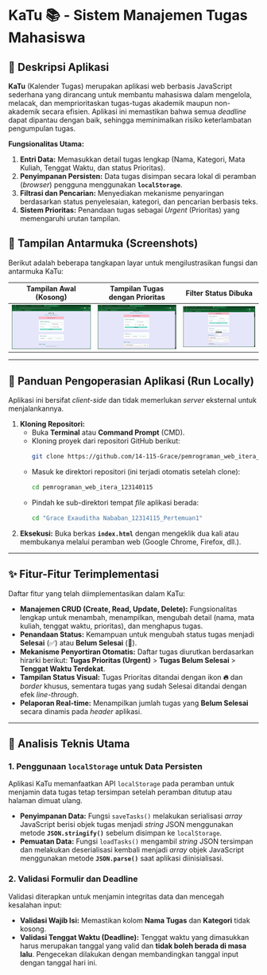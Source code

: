 # KaTu 📚 - Sistem Manajemen Tugas Mahasiswa

## 🌟 Deskripsi Aplikasi

**KaTu** (Kalender Tugas) merupakan aplikasi web berbasis JavaScript sederhana yang dirancang untuk membantu mahasiswa dalam mengelola, melacak, dan memprioritaskan tugas-tugas akademik maupun non-akademik secara efisien. Aplikasi ini memastikan bahwa semua *deadline* dapat dipantau dengan baik, sehingga meminimalkan risiko keterlambatan pengumpulan tugas.

**Fungsionalitas Utama:**
1.  **Entri Data:** Memasukkan detail tugas lengkap (Nama, Kategori, Mata Kuliah, Tenggat Waktu, dan status Prioritas).
2.  **Penyimpanan Persisten:** Data tugas disimpan secara lokal di peramban (*browser*) pengguna menggunakan **`localStorage`**.
3.  **Filtrasi dan Pencarian:** Menyediakan mekanisme penyaringan berdasarkan status penyelesaian, kategori, dan pencarian berbasis teks.
4.  **Sistem Prioritas:** Penandaan tugas sebagai *Urgent* (Prioritas) yang memengaruhi urutan tampilan.

## 📸 Tampilan Antarmuka (Screenshots)

Berikut adalah beberapa tangkapan layar untuk mengilustrasikan fungsi dan antarmuka KaTu:

| Tampilan Awal (Kosong) | Tampilan Tugas dengan Prioritas | Filter Status Dibuka |
| :---: | :---: | :---: |
| ![Tampilan Awal](Screenshot/tampilanAwal.png) | ![Tampilan Tugas Prioritas](Screenshot/TampilanTugasPrioritas.png) | ![Filter Status](Screenshot/FIlterStatus.png) |

---

## 🚀 Panduan Pengoperasian Aplikasi (Run Locally)

Aplikasi ini bersifat *client-side* dan tidak memerlukan *server* eksternal untuk menjalankannya.

1.  **Kloning Repositori:**
    * Buka **Terminal** atau **Command Prompt** (CMD).
    * Kloning proyek dari repositori GitHub berikut:
        ```bash
        git clone https://github.com/14-115-Grace/pemrograman_web_itera_123140115.git
        ```
    * Masuk ke direktori repositori (ini terjadi otomatis setelah clone):
        ```bash
        cd pemrograman_web_itera_123140115
        ```
    * Pindah ke sub-direktori tempat *file* aplikasi berada:
        ```bash
        cd "Grace Exauditha Nababan_12314115_Pertemuan1" 
        ```
2.  **Eksekusi:** Buka berkas **`index.html`** dengan mengeklik dua kali atau membukanya melalui peramban web (Google Chrome, Firefox, dll.).

---

## ✨ Fitur-Fitur Terimplementasi

Daftar fitur yang telah diimplementasikan dalam KaTu:

* **Manajemen CRUD (Create, Read, Update, Delete):** Fungsionalitas lengkap untuk menambah, menampilkan, mengubah detail (nama, mata kuliah, tenggat waktu, prioritas), dan menghapus tugas.
* **Penandaan Status:** Kemampuan untuk mengubah status tugas menjadi **Selesai** (✅) atau **Belum Selesai** (🔄).
* **Mekanisme Penyortiran Otomatis:** Daftar tugas diurutkan berdasarkan hirarki berikut: **Tugas Prioritas (Urgent)** > **Tugas Belum Selesai** > **Tenggat Waktu Terdekat**.
* **Tampilan Status Visual:** Tugas Prioritas ditandai dengan ikon **🔥** dan *border* khusus, sementara tugas yang sudah Selesai ditandai dengan efek *line-through*.
* **Pelaporan Real-time:** Menampilkan jumlah tugas yang **Belum Selesai** secara dinamis pada *header* aplikasi.

---

## 🧠 Analisis Teknis Utama

### 1. Penggunaan `localStorage` untuk Data Persisten

Aplikasi KaTu memanfaatkan API `localStorage` pada peramban untuk menjamin data tugas tetap tersimpan setelah peramban ditutup atau halaman dimuat ulang.

* **Penyimpanan Data:** Fungsi `saveTasks()` melakukan serialisasi *array* JavaScript berisi objek tugas menjadi *string* JSON menggunakan metode **`JSON.stringify()`** sebelum disimpan ke `localStorage`.
* **Pemuatan Data:** Fungsi `loadTasks()` mengambil *string* JSON tersimpan dan melakukan deserialisasi kembali menjadi *array* objek JavaScript menggunakan metode **`JSON.parse()`** saat aplikasi diinisialisasi.

### 2. Validasi Formulir dan Deadline

Validasi diterapkan untuk menjamin integritas data dan mencegah kesalahan input:

* **Validasi Wajib Isi:** Memastikan kolom **Nama Tugas** dan **Kategori** tidak kosong.
* **Validasi Tenggat Waktu (Deadline):** Tenggat waktu yang dimasukkan harus merupakan tanggal yang valid dan **tidak boleh berada di masa lalu**. Pengecekan dilakukan dengan membandingkan tanggal input dengan tanggal hari ini.
